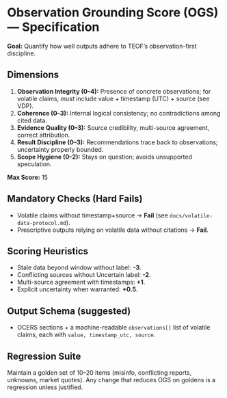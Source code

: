 # Observation Grounding Score (OGS) — Specification

**Goal:** Quantify how well outputs adhere to TEOF’s observation-first discipline.

## Dimensions
1. **Observation Integrity (0–4):** Presence of concrete observations; for volatile claims, *must* include value + timestamp (UTC) + source (see VDP).
2. **Coherence (0–3):** Internal logical consistency; no contradictions among cited data.
3. **Evidence Quality (0–3):** Source credibility, multi-source agreement, correct attribution.
4. **Result Discipline (0–3):** Recommendations trace back to observations; uncertainty properly bounded.
5. **Scope Hygiene (0–2):** Stays on question; avoids unsupported speculation.

**Max Score:** 15

## Mandatory Checks (Hard Fails)
- Volatile claims without timestamp+source → **Fail** (see `docs/volatile-data-protocol.md`).
- Prescriptive outputs relying on volatile data without citations → **Fail**.

## Scoring Heuristics
- Stale data beyond window without label: **-3**.
- Conflicting sources without Uncertain label: **-2**.
- Multi-source agreement with timestamps: **+1**.
- Explicit uncertainty when warranted: **+0.5**.

## Output Schema (suggested)
- OCERS sections + a machine-readable `observations[]` list of volatile claims, each with `value, timestamp_utc, source`.

## Regression Suite
Maintain a golden set of 10–20 items (misinfo, conflicting reports, unknowns, market quotes). Any change that reduces OGS on goldens is a regression unless justified.
